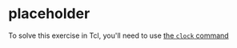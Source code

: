 # placeholder

To solve this exercise in Tcl, you'll need to use [the `clock` command][clock]

[clock]: https://www.tcl-lang.org/man/tcl8.6/TclCmd/clock.htm
